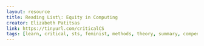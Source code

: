 ```yaml
---
layout: resource
title: Reading List\: Equity in Computing
creator: Elizabeth Patitsas
link: https://tinyurl.com/criticalCS
tags: [learn, critical, sts, feminist, methods, theory, summary, compendium]
---
```

